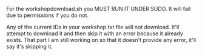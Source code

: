 For the workshopdownload.sh you MUST RUN IT UNDER SUDO. It will fail due to permissions if you do not.

Any of the current IDs in your workshop.txt file will not download. It'll attempt to download it and then skip it with an error because it already exists. That part I am still working on so that it doesn't provide any error, it'll say it's skipping it.
